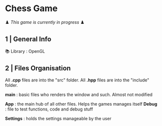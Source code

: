 # Chess Game
♟️ *This game is currently in progress* ♟️

## 1 | General Info
📚 Library : OpenGL


## 2 | Files Organisation
All **.cpp** files are into the "src" folder. All **.hpp** files are into the "include" folder.

**main** : basic files who renders the window and such. Almost not modified

**App** : the main hub of all other files. Helps the games manages itself
**Debug** : file to test functions, code and debug stuff

**Settings** : holds the settings manageable by the user
